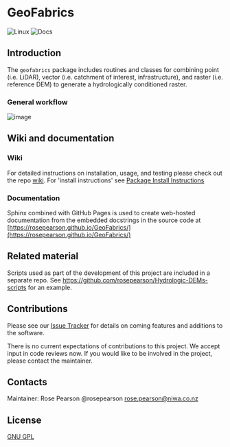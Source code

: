 # GeoFabrics

![Linux](https://github.com/rosepearson/GeoFabrics/actions/workflows/linux-test.yml/badge.svg) ![Docs](https://github.com/rosepearson/GeoFabrics/actions/workflows/update-pages.yml/badge.svg)

## Introduction

The `geofabrics` package includes routines and classes for combining point (i.e. LiDAR), vector (i.e. catchment of interest, infrastructure), and raster (i.e. reference DEM) to generate a hydrologically conditioned raster. 

### General workflow

![image](https://user-images.githubusercontent.com/22883860/128109715-80738b70-b5d9-480e-811e-1c045c27105f.png)

## Wiki and documentation
### Wiki
For detailed instructions on installation, usage, and testing please check out the repo [wiki](https://github.com/rosepearson/GeoFabrics/wiki). For 'install instructions' see [Package Install Instructions](https://github.com/rosepearson/GeoFabrics/wiki/Package-Install-Instructions)

### Documentation
Sphinx combined with GitHub Pages is used to create web-hosted documentation from the embedded docstrings in the source code at [https://rosepearson.github.io/GeoFabrics/](https://rosepearson.github.io/GeoFabrics/)

## Related material
Scripts used as part of the development of this project are included in a separate repo. See https://github.com/rosepearson/Hydrologic-DEMs-scripts for an example.

## Contributions
Please see our [Issue Tracker](https://github.com/rosepearson/GeoFabrics/issues) for details on coming features and additions to the software.

There is no current expectations of contributions to this project. We accept input in code reviews now. If you would like to be involved in the project, please contact the maintainer.

## Contacts
Maintainer: Rose Pearson @rosepearson rose.pearson@niwa.co.nz

## License
[GNU GPL](https://github.com/rosepearson/GeoFabrics/LICENSE)
